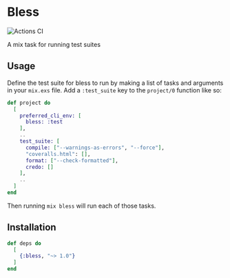 # Bless

![Actions CI](https://github.com/NFIBrokerage/bless/workflows/Actions%20CI/badge.svg)

A mix task for running test suites

## Usage

Define the test suite for bless to run by making a list of tasks and
arguments in your `mix.exs` file. Add a `:test_suite` key to the `project/0`
function like so:

```elixir
def project do
  [
    preferred_cli_env: [
      bless: :test
    ],
    ..
    test_suite: [
      compile: ["--warnings-as-errors", "--force"],
      "coveralls.html": [],
      format: ["--check-formatted"],
      credo: []
    ],
    ..
  ]
end
```

Then running `mix bless` will run each of those tasks.

## Installation

```elixir
def deps do
  [
    {:bless, "~> 1.0"}
  ]
end
```

<!-- # Generated by Elixir.Gaas.Generators.Simple.Readme -->
